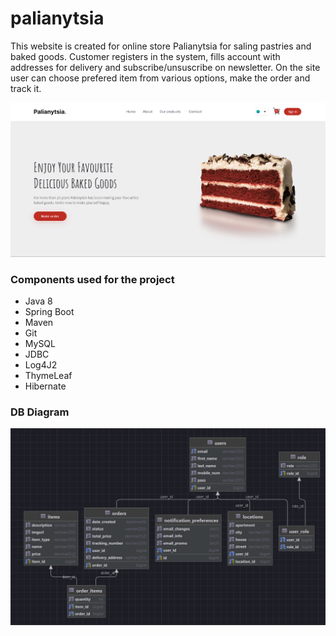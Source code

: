 # palianytsia

This website is created for online store Palianytsia for saling pastries and baked goods. Customer registers in the system, fills account with addresses for delivery and subscribe/unsuscribe on newsletter. On the site user can choose prefered item from various options, make the order and track it.  

![MainPage.png](MainPage.png)

### Components used for the project
- Java 8
- Spring Boot
- Maven
- Git
- MySQL
- JDBC
- Log4J2
- ThymeLeaf
- Hibernate

### DB Diagram
![Diagram.png](Diagram.png)
